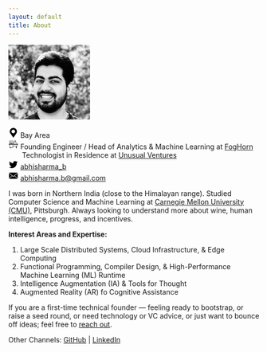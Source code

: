 ```yaml
---
layout: default
title: About
---
```


![](/assets/abhi_150.png)

![](/assets/loc.png) Bay Area  
![](/assets/work.png) Founding Engineer / Head of Analytics & Machine Learning at [FogHorn](https://www.foghorn.io/)  
&nbsp;&nbsp;&nbsp;&nbsp;&nbsp;&nbsp;&nbsp;Technologist in Residence at [Unusual Ventures](https://unusual.vc/abhi-sharma)  
![](/assets/twtr.png) [abhisharma_b](https://twitter.com/abhisharma_b)  
![](/assets/mail.png) [abhisharma.b@gmail.com](mailto:abhisharma.b@gmail.com)

I was born in Northern India (close to the Himalayan range). Studied Computer Science and Machine Learning at [Carnegie Mellon University (CMU)](https://www.cmu.edu/), Pittsburgh. Always looking to understand more about wine, human intelligence, progress, and incentives.

**Interest Areas and Expertise:**  
1. Large Scale Distributed Systems, Cloud Infrastructure, & Edge Computing    
2. Functional Programming, Compiler Design, & High-Performance Machine Learning (ML) Runtime   
3. Intelligence Augmentation (IA) & Tools for Thought  
4. Augmented Reality (AR) fo Cognitive Assistance  

If you are a first-time technical founder — feeling ready to bootstrap, or raise a seed round, or need technology or VC advice, or just want to bounce off ideas; feel free to [reach out](mailto:abhi@unusual.vc).

Other Channels:
[GitHub](https://github.com/abhisharmab) | [LinkedIn](https://www.linkedin.com/in/abhishekbaburamsharma/)



